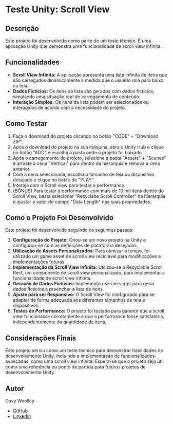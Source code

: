 # Teste Unity: Scroll View

## Descrição

Este projeto foi desenvolvido como parte de um teste técnico. É uma aplicação Unity que demonstra uma funcionalidade de scroll view infinita.

## Funcionalidades

- **Scroll View Infinita:** A aplicação apresenta uma lista infinita de itens que são carregados dinamicamente à medida que o usuário rola para baixo na tela.
- **Dados Fictícios:** Os itens da lista são gerados com dados fictícios, simulando uma situação real de carregamento de conteúdo.
- **Interação Simples:** Os itens da lista podem ser selecionados ou interagidos de acordo com a necessidade do projeto.

## Como Testar

1. Faça o download do projeto clicando no botão "CODE" + "Download ZIP".
2. Após o download do projeto na sua máquina, abra o Unity Hub e clique no botão "ADD" e escolha a pasta onde o projeto foi baixado.
3. Após o carregamento do projeto, selecione a pasta "Assets" + "Scenes" e arraste a cena "Vertical" para dentro da hierarquia e remova a cena anterior.
4. Com a cena selecionada, escolha o tamanho de tela ou dispositivo desejado e clique no botão de "PLAY".
5. Interaja com o Scroll view para testar a performance.
6. (BÔNUS) Para testar a performance com mais de 10 mil itens dentro do Scroll View, basta selecionar "Recyclabe Scroll Controller" na hierarquia e ajustar o valor do campo "Data Length" nas suas propriedades.

## Como o Projeto Foi Desenvolvido

Este projeto foi desenvolvido seguindo os seguintes passos:

1. **Configuração do Projeto:** Criou-se um novo projeto na Unity e configurou-se com as definições de plataforma desejadas.
2. **Utilização de Assets Personalizados:** Para otimizar o tempo, foi utilizado um game asset de scroll view reciclável para modificações e implementações futuras.
3. **Implementação da Scroll View Infinita:** Utilizou-se o Recyclable Scroll Rect, um componente de scroll view personalizado, para implementar a funcionalidade de scroll view infinita.
4. **Geração de Dados Fictícios:** Implementou-se um script para gerar dados fictícios e preencher a lista de itens.
5. **Ajuste para ser Responsivo:** O Scroll View foi configurado para se adaptar de forma adequada aos diferentes tamanhos de tela e dispositivos.
6. **Testes de Performance:** O projeto foi testado para garantir que a scroll view funcionasse corretamente e que a performance fosse satisfatória, independentemente da quantidade de itens.

## Considerações Finais

Este projeto serviu como um teste técnico para demonstrar habilidades de desenvolvimento Unity, incluindo a implementação de funcionalidades avançadas, como uma scroll view infinita. Espera-se que o projeto seja útil como uma referência ou ponto de partida para futuros projetos de desenvolvimento Unity.

## Autor

Davy Woolley

- [GitHub](https://github.com/davy04)
- [LinkedIn](https://www.linkedin.com/in/davy-woolley-a11937233/)
